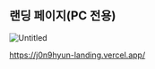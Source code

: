 ## 랜딩 페이지(PC 전용)
![Untitled](https://github.com/Elbyss/react-landing/assets/144521987/8cb0d5e6-563a-45c8-9b92-5715d1f9a7d2)

https://j0n9hyun-landing.vercel.app/
